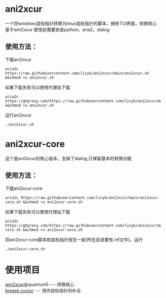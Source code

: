 # ani2xcur
一个将windows鼠标指针转换为linux鼠标指针的脚本，拥有TUI界面，转换核心基于win2xcur
使用前需要安装python，aria2，dialog

## 使用方法：

下载ani2xcur

    aria2c https://raw.githubusercontent.com/licyk/ani2xcur/main/ani2xcur.sh &&chmod +x ani2xcur.sh

如果下载失败可以使用代理站下载

    aria2c https://ghproxy.com/https://raw.githubusercontent.com/licyk/ani2xcur/main/ani2xcur.sh &&chmod +x ani2xcur.sh

运行ani2xcur

    ./ani2xcur.sh

# ani2xcur-core
这个是ani2xcur的核心版本，去掉了dialog,只保留基本的转换功能

## 使用方法：

下载ani2xcur-core

    aria2c https://raw.githubusercontent.com/licyk/ani2xcur/main/ani2xcur-core.sh &&chmod +x ani2xcur-core.sh

如果下载失败可以使用代理站下载

    aria2c https://ghproxy.com/https://raw.githubusercontent.com/licyk/ani2xcur/main/ani2xcur-core.sh &&chmod +x ani2xcur-core.sh

将ani2xcur-core脚本和鼠标指针放在一起(所在目录要有.inf文件)，运行

    ./ani2xcur-core.sh

# 使用项目

[win2xcur](https://github.com/quantum5/win2xcur)@quantum5  --- 转换核心  
[breeze cursor](https://store.kde.org/p/999927)   --- 用作鼠标指针的补全